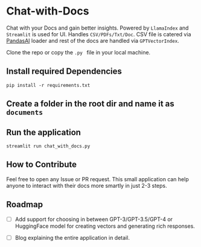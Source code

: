 # Chat-with-Docs
Chat with your Docs and gain better insights. Powered by `LlamaIndex` and `Streamlit` is used for UI. 
Handles `CSV/PDFs/Txt/Doc`. CSV file is catered via [PandasAI](https://llamahub.ai/l/pandas_ai) loader and rest of the docs are handled via 
`GPTVectorIndex`.

Clone the repo or copy the `.py ` file in your local machine. 

## Install required Dependencies
```
pip install -r requirements.txt
```

## Create a folder in the root dir and name it as `documents`

## Run the application
`streamlit run chat_with_docs.py`

## How to Contribute
Feel free to open any Issue or PR request. This small application can help anyone to interact with their docs more smartly in just 2-3 steps.

## Roadmap
- [ ] Add support for choosing in between GPT-3/GPT-3.5/GPT-4 or HuggingFace model for creating vectors and generating rich responses.
- [ ] Blog explaining the entire application in detail.

